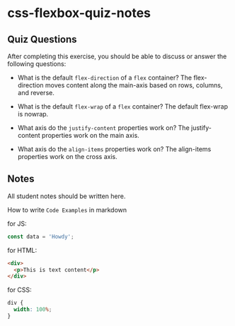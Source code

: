 # css-flexbox-quiz-notes

## Quiz Questions

After completing this exercise, you should be able to discuss or answer the following questions:

- What is the default `flex-direction` of a `flex` container?
  The flex-direction moves content along the main-axis based on rows, columns, and reverse.

- What is the default `flex-wrap` of a `flex` container?
  The default flex-wrap is nowrap.

- What axis do the `justify-content` properties work on?
  The justify-content properties work on the main axis.

- What axis do the `align-items` properties work on?
  The align-items properties work on the cross axis.

## Notes

All student notes should be written here.

How to write `Code Examples` in markdown

for JS:

```javascript
const data = 'Howdy';
```

for HTML:

```html
<div>
  <p>This is text content</p>
</div>
```

for CSS:

```css
div {
  width: 100%;
}
```
